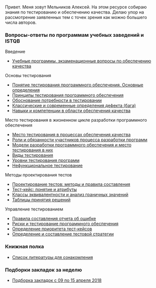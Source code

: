 <meta name="google-site-verification" content="wZ7jFu3GEXok3xG01-8W7Y7kqwt2_2gW21x1BYnjqko" />

Привет. Меня зовут Мельников Алексей. На этом ресурсе собираю знания по тестированию и обеспечению качества. Делаю упор на рассмотрение заявленных тем с точек зрения как можно большего числа авторов.

### Вопросы-ответы по программам учебных заведений и ISTQB

Введение

* [Учебные программы, экзаменационные вопросы по обеспечению качества][1]

Основы тестирования

* [Понятие тестирования программного обеспечения. Основные определения][2]
* [Принципы тестирования программного обеспечения][3]
* [Обоснование потребности в тестировании][4]
* [Классические и современные определения дефекта \(бага\)][5]
* [Навыки и компетенции в области обеспечения качества][6]

Место тестирования в жизненном цикле разработки программного обеспечения

* [Место тестирования в процессах обеспечения качества][7]
* [Роли и обязанности участников процесса разработки программ][8]
* [Модели разработки программного обеспечения и место тестирования в них][9]
* [Виды тестирования][10]
* [Уровни тестирования программ][11]
* [Нефункциональное тестирование][12]

Методы проектирования тестов

* [Проектирование тестов: методы и правила составления][13]
* [Тест-кейс: понятие и атрибуты][14]
* [Классы эквивалентности и анализ граничных значений][15]
* [Таблицы принятия решений][16]

Управление тестированием

* [Правила составления отчета об ошибке][17]
* [Риски и тестирование программного обеспечения][18]
* [Определение приоритета тест-кейсов][19]
* [Определение и составление тестовой стратегии][20]

### Книжная полка
* [Список литературы для ознакомления][21]

### Подборки закладок за неделю

* [Подборка закладок с 09 по 15 апреля 2018][22]

[1]:	2016-08-14-educational-programs-exam-questions-and-literature.md
[2]:	2017-05-07-software-testing-list-of-definitions.md
[3]:	/2017-07-30-principles-of-software-testing.md
[4]:	2017-05-25-need-for-testing.md
[5]:	2017-07-09-definition-of-the-defect-software.md
[6]:	2018-02-15-skills-and-competences-in-the-field-of-quality-assurancemd.md
[7]:	2017-05-28-place-of-testing.md
[8]:	2017-12-03-roles-and-responsibilities-of-software-development-participants.md
[9]:	2017-08-21-models-of-software-development.md
[10]:	2017-05-08-types-of-software-testingmd.md
[11]:	2017-08-27-levels-of-testing.md
[12]:	2018-02-13-non-functional-types-of-software-testing.md
[13]:	2018-05-09-test-design.md
[14]:	2017-10-09-test-case.md
[15]:	2016-09-04-equivalence-classes-and-boundary-value-analysis.md
[16]:	2018-05-06-decision-tables.md
[17]:	2017-02-12-bug-report.md
[18]:	2018-02-25-risks-and-software-testingmd.md
[19]:	2018-04-23-priorities-of-test-cases.md
[20]:	2018-02-16-defining-and-drafting-a-test-strategy.md
[21]:	2018-05-20-list-of-books-to-read.md
[22]:	2018-04-15-pinboard-in-fifteenth.md